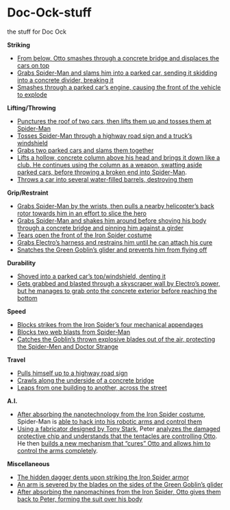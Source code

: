 # Doc-Ock-stuff
the stuff for Doc Ock


**Striking**

* [From below, Otto smashes through a concrete bridge and displaces the cars on top](https://imgur.com/a/GBV8NG2)
* [Grabs Spider-Man and slams him into a parked car, sending it skidding into a concrete divider, breaking it](https://imgur.com/a/oTBXWn3)
* [Smashes through a parked car’s engine, causing the front of the vehicle to explode](https://imgur.com/a/aoRvfyO)

**Lifting/Throwing**

* [Punctures the roof of two cars, then lifts them up and tosses them at Spider-Man](https://imgur.com/a/lvnhdxt)
* [Tosses Spider-Man through a highway road sign and a truck’s windshield](https://imgur.com/a/uFIqLkb)
* [Grabs two parked cars and slams them together](https://imgur.com/a/LwXucTj)
* [Lifts a hollow, concrete column above his head and brings it down like a club. He continues using the column as a weapon, swatting aside parked cars, before throwing a broken end into Spider-Man](https://imgur.com/a/Jcb60ZJ).
* [Throws a car into several water-filled barrels, destroying them](https://imgur.com/a/UyOMpya)

**Grip/Restraint**

* [Grabs Spider-Man by the wrists, then pulls a nearby helicopter’s back rotor towards him in an effort to slice the hero](https://imgur.com/a/zMYLXLP)
* [Grabs Spider-Man and shakes him around before shoving his body through a concrete bridge and pinning him against a girder](https://imgur.com/a/kEVpoM8)
* [Tears open the front of the Iron Spider costume](https://imgur.com/2bAJ4Qu)
* [Grabs Electro’s harness and restrains him until he can attach his cure](https://imgur.com/a/Z3WE5qe)
* [Snatches the Green Goblin’s glider and prevents him from flying off](https://imgur.com/a/m9zFeSx)

**Durability**

* [Shoved into a parked car’s top/windshield, denting it](https://imgur.com/a/iiUIzvA)
* [Gets grabbed and blasted through a skyscraper wall by Electro’s power, but he manages to grab onto the concrete exterior before reaching the bottom](https://imgur.com/a/b59YkHF)

**Speed**

* [Blocks strikes from the Iron Spider’s four mechanical appendages](https://imgur.com/a/JwbSLB9)
* [Blocks two web blasts from Spider-Man](https://imgur.com/a/KOAMovG)
* [Catches the Goblin’s thrown explosive blades out of the air, protecting the Spider-Men and Doctor Strange](https://imgur.com/a/XTNkVJE)

**Travel**

* [Pulls himself up to a highway road sign](https://imgur.com/a/LwXucTj)
* [Crawls along the underside of a concrete bridge](https://imgur.com/a/kEVpoM8)
* [Leaps from one building to another, across the street](https://imgur.com/a/txjxws6)

**A.I.**

* [After absorbing the nanotechnology from the Iron Spider costume](https://imgur.com/a/PxXQLHe), Spider-Man is [able to hack into his robotic arms and control them](https://imgur.com/a/ridzlnP)
* [Using a fabricator designed by Tony Stark](https://imgur.com/a/CsnFXKi), Peter [analyzes the damaged protective chip and understands that the tentacles are controlling Otto](https://imgur.com/a/mMqgaXY). He then [builds a new mechanism that “cures” Otto and allows him to control the arms completely](https://redd.it/12f4itz).

**Miscellaneous**

* [The hidden dagger dents upon striking the Iron Spider armor](https://imgur.com/a/KKs5FjS)
* [An arm is severed by the blades on the sides of the Green Goblin’s glider](https://imgur.com/a/m9zFeSx)
* [After absorbing the nanomachines from the Iron Spider, Otto gives them back to Peter, forming the suit over his body](https://imgur.com/a/izRvMqs)
